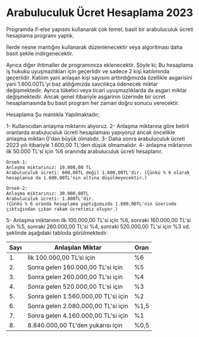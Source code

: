 # Arabuluculuk Ücret Hesaplama 2023

Programda if-else yapısını kullanarak çok temel, basit bir arabuluculuk ücreti hesaplama programı yaptık.

İlerde nesne mantığını kullanarak düzenlenecektir veya algoritması daha basit şekile indirgenecektir.

Ayrıca diğer ihtimaller de programımıza eklenecektir. Şöyle ki;
Bu hesaplama iş hukuku uyuşmazlıkları için geçerlidir ve sadece 2 kişi katılımında geçerlidir. Katılım yani anlaşan kişi sayısını arttırdığımızda özellikle asgarisini yani 1.600.00TL'yi baz aldığımızda savcılıkça ödenecek miktar değişmektedir. Ayrıca tüketici veya ticari uyuşmazlıklarda da asgari miktar değişmektedir. Ancak genel itibariyle asgarinin üzerinde bir ücret hesaplamasında bu basit program her zaman doğru sonucu verecektir. 

Hesaplama Şu mantıkla Yapılmaktadır;

1- Kullanıcıdan anlaşma miktarını alıyoruz.
2- Anlaşma miktarına göre belirli oranlarda arabuluculuk ücreti hesaplaması yapıyoruz ancak öncelikle anlaşma miktarı 0'dan büyük olmalıdır.
3- Daha sonra arabuluculuk ücreti 2023 yılı itibariyle 1.600,00 TL'den düşük olmamalıdır.
4- anlaşma miktarının ilk 50.000 TL'si için %6 oranında arabuluculuk ücreti hesaplanır.
```
Örnek-1: 
Anlaşma miktarınız: 10.000,00 TL
Arabuluculuk ücreti: 600,00TL değil 1.600,00TL'dir. (Çünkü % 6 olarak hesaplansa da 1.600,00TL'nin altına düşülmeyecektir.)
```
```
Örnek-2: 
Anlaşma miktarınız: 30.000,00TL
Arabuluculuk ücreti: 1.800TL'dir.
(Çünkü % 6 oranda hesaplama yaptığımızda 1.600,00TL'nin üzerinde çıktığından çıkan rakam ücretimiz oluyor.)
```

5- Anlaşma miktarının ilk 100.000,00 TL'si için %6, sonraki 160.000,00 TL'si için %5, sonraki 260.000,00 TL'si %4, sonraki 520.000,00 TL'si için %3 vd. şeklinde aşağıdaki tabloda görülmektedir.

| Sayı | Anlaşılan Miktar | Oran|
|------|-------------------|----|
| 1. | İlk 100.000,00 TL’si için | %6 |
| 2. | Sonra gelen 160.000,00 TL'si için | %5 |
| 3. | Sonra gelen 260.000,00 TL'si için | %4 |
| 4. | Sonra gelen 520.000,00 TL'si için | %3 |
| 5. | Sonra gelen 1.560.000,00 TL'si için | %2 |
| 6. | Sonra gelen 2.080.000,00 TL'si için | %1,5 |
| 7. | Sonra gelen 4.160.000,00 TL'si için | %1 |
| 8. | 8.840.000,00 TL'den yukarısı için | %0,5 |
